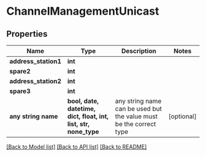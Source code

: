 # ChannelManagementUnicast


## Properties
Name | Type | Description | Notes
------------ | ------------- | ------------- | -------------
**address_station1** | **int** |  | 
**spare2** | **int** |  | 
**address_station2** | **int** |  | 
**spare3** | **int** |  | 
**any string name** | **bool, date, datetime, dict, float, int, list, str, none_type** | any string name can be used but the value must be the correct type | [optional]

[[Back to Model list]](../README.md#documentation-for-models) [[Back to API list]](../README.md#documentation-for-api-endpoints) [[Back to README]](../README.md)


